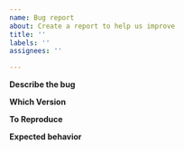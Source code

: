 ```yaml
---
name: Bug report
about: Create a report to help us improve
title: ''
labels: ''
assignees: ''

---
```


**Describe the bug**

**Which Version**

**To Reproduce**

**Expected behavior**
